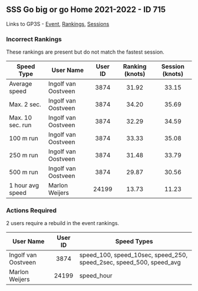 ## SSS Go big or go Home 2021-2022 - ID 715

Links to GP3S - [Event](https://www.gps-speedsurfing.com/default.aspx?mnu=event&val=715), [Rankings](https://www.gps-speedsurfing.com/default.aspx?mnu=eventranking&val=715), [Sessions](https://www.gps-speedsurfing.com/default.aspx?mnu=eventsessions&val=715)

### Incorrect Rankings

These rankings are present but do not match the fastest session.

| Speed Type | User Name | User ID | Ranking (knots) | Session (knots) |
| ---------- | --------- | :-----: | :-------------: | :-------------: |
| Average speed | Ingolf van Oostveen | 3874 | 31.92 | 33.15 |
| Max. 2 sec. | Ingolf van Oostveen | 3874 | 34.20 | 35.69 |
| Max. 10 sec. run | Ingolf van Oostveen | 3874 | 32.29 | 34.59 |
| 100 m run | Ingolf van Oostveen | 3874 | 33.33 | 35.08 |
| 250 m run | Ingolf van Oostveen | 3874 | 31.48 | 33.79 |
| 500 m run | Ingolf van Oostveen | 3874 | 29.87 | 30.56 |
| 1 hour avg speed | Marlon Weijers | 24199 | 13.73 | 11.23 |

### Actions Required

2 users require a rebuild in the event rankings.

| User Name | User ID | Speed Types |
| --------- | :-----: | ----------- |
| Ingolf van Oostveen | 3874 | speed_100, speed_10sec, speed_250, speed_2sec, speed_500, speed_avg |
| Marlon Weijers | 24199 | speed_hour |
